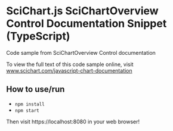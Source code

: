 # SciChart.js SciChartOverview Control Documentation Snippet (TypeScript)

Code sample from SciChartOverview Control documentation

To view the full text of this code sample online, visit www.scichart.com/javascript-chart-documentation

## How to use/run

* `npm install`
* `npm start`

Then visit https://localhost:8080 in your web browser! 
